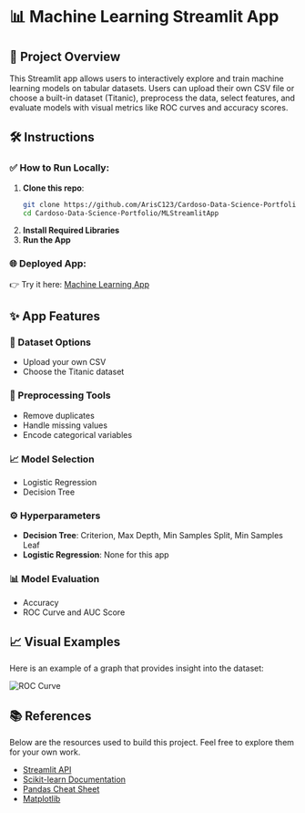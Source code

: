 # 📊 Machine Learning Streamlit App

## 🚀 Project Overview

This Streamlit app allows users to interactively explore and train machine learning models on tabular datasets. Users can upload their own CSV file or choose a built-in dataset (Titanic), preprocess the data, select features, and evaluate models with visual metrics like ROC curves and accuracy scores.

## 🛠️ Instructions

### ✅ How to Run Locally:

1. **Clone this repo**:
   ```bash
   git clone https://github.com/ArisC123/Cardoso-Data-Science-Portfolio.git
   cd Cardoso-Data-Science-Portfolio/MLStreamlitApp
2. **Install Required Libraries**
3. **Run the App**

### 🌐 Deployed App:
👉 Try it here: [Machine Learning App]()

## ✨ App Features

### 📁 Dataset Options
- Upload your own CSV
- Choose the Titanic dataset

### 🧹 Preprocessing Tools
- Remove duplicates
- Handle missing values
- Encode categorical variables

### 📈 Model Selection
- Logistic Regression
- Decision Tree

### ⚙️ Hyperparameters
- **Decision Tree**: Criterion, Max Depth, Min Samples Split, Min Samples Leaf
- **Logistic Regression**: None for this app

### 📊 Model Evaluation
- Accuracy
- ROC Curve and AUC Score

## 📈 Visual Examples
Here is an example of a graph that provides insight into the dataset:

![ROC Curve](./Assets/img/ROC-Curve.png)

## 📚 References
Below are the resources used to build this project. Feel free to explore them for your own work.

- [Streamlit API](https://docs.streamlit.io/develop/api-reference)
- [Scikit-learn Documentation](https://scikit-learn.org/stable/supervised_learning.html)
- [Pandas Cheat Sheet](https://pandas.pydata.org/Pandas_Cheat_Sheet.pdf)
- [Matplotlib](https://matplotlib.org/stable/api/pyplot_summary.html)

